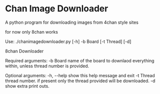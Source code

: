# Chan Image Downloader
A python program for downloading images from 4chan style sites

for now only 8chan works

Use: ./chanimagedownloader.py [-h] -b Board [-t Thread] [-d]

8chan Downloader

Required arguments:
  -b Board    name of the board to downlaod everything within,
              unless thread number is provided.
              
Optional arguments:
  -h, --help  show this help message and exit
  -t Thread   thread number. if present only the thread provided
              will be downloaded.
  -d          show extra print outs.
